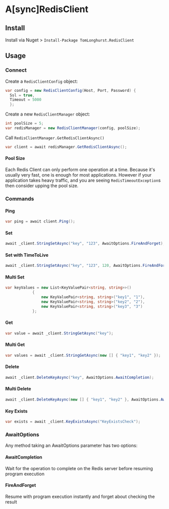 # A[sync]RedisClient

## Install

Install via Nuget > `Install-Package TomLonghurst.RedisClient`

## Usage

### Connect
Create a `RedisClientConfig` object:

```csharp
var config = new RedisClientConfig(Host, Port, Password) {
  Ssl = true, 
  Timeout = 5000
  };
```

Create a new `RedisClientManager` object:

```csharp
int poolSize = 5;
var redisManager = new RedisClientManager(config, poolSize);
```

Call `RedisClientManager.GetRedisClientAsync()`

```csharp
var client = await redisManager.GetRedisClientAsync();
```

#### Pool Size
Each Redis Client can only perform one operation at a time. Because it's usually very fast, one is enough for most applications.
However if your application takes heavy traffic, and you are seeing `RedisTimeoutException`s then consider upping the pool size. 


### Commands

#### Ping
```csharp
var ping = await client.Ping();
```

#### Set
```csharp
await _client.StringSetAsync("key", "123", AwaitOptions.FireAndForget);
```

#### Set with TimeToLive
```csharp
await _client.StringSetAsync("key", "123", 120, AwaitOptions.FireAndForget);
```

#### Multi Set
```csharp
var keyValues = new List<KeyValuePair<string, string>>()
            {
                new KeyValuePair<string, string>("key1", "1"),
                new KeyValuePair<string, string>("key2", "2"),
                new KeyValuePair<string, string>("key3", "3")
            };
```
            
#### Get
```csharp
var value = await _client.StringGetAsync("key");
```

#### Multi Get
```csharp
var values = await _client.StringGetAsync(new [] { "key1", "key2" });
```

#### Delete
```csharp
await _client.DeleteKeyAsync("key", AwaitOptions.AwaitCompletion);
```

#### Multi Delete
```csharp
await _client.DeleteKeyAsync(new [] { "key1", "key2" }, AwaitOptions.AwaitCompletion);
```

#### Key Exists
```csharp
var exists = await _client.KeyExistsAsync("KeyExistsCheck");
```

### AwaitOptions
Any method taking an AwaitOptions parameter has two options:

#### AwaitCompletion
Wait for the operation to complete on the Redis server before resuming program execution

#### FireAndForget
Resume with program execution instantly and forget about checking the result
